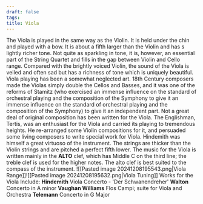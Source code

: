 ```yaml
---
draft: false
tags:
title: Viola
---
```

The Viola is played in the same way as the Violin. It is held under the chin and played with a bow. It is about a fifth larger than the Violin and has s lightly richer tone. Not quite as sparkling in tone, it is, however, an essential part of the String Quartet and fills in the gap between Violin and Cello range. Compared with the brightly voiced Violin, the sound of the Viola is veiled and often sad but has a richness of tone which is uniquely beautiful. Viola playing has been a somewhat neglected art. 18th Century composers made the Violas simply double the Cellos and Basses, and it was one of the reforms of Stamitz (who exercised an immense influence on the standard of orchestral playing and the composition of the Symphony to give it an immense influence on the standard of orchestral playing and the composition of the Symphony) to give it an independent part. Not a great deal of original composition has been written for the Viola. The Englishman, Tertis, was an enthusiast for the Viola and carried its playing to tremendous heights. He re-arranged some Violin compositions for it, and persuaded some living composers to write special work for Viola. Hindemith was himself a great virtuoso of the instrument. The strings are thicker than the Violin strings and are pitched a perfect fifth lower. The music for the Viola is written mainly in the **ALTO** clef, which has Middle C on the third line; the treble clef is used for the higher notes. The alto clef is best suited to the compass of the instrument. 
![[Pasted image 20241208195543.png|Viola Range]]![[Pasted image 20241208195632.png|Viola Tuning]]
Works for the Viola Include:
**Hindemith** Viola Concerto - 'Der Schwanendreher'
**Walton** Concerto in A minor
**Vaughan Williams** Flos Campi; suite for Viola and Orchestra
**Telemann** Concerto in G Major